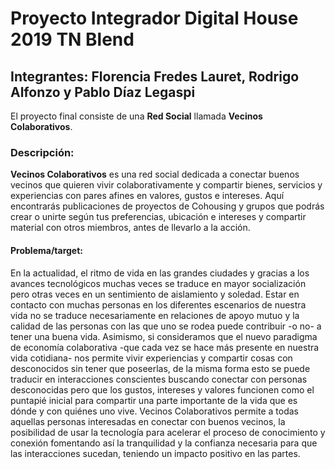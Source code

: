# Proyecto Integrador Digital House 2019 TN Blend
## Integrantes: Florencia Fredes Lauret, Rodrigo Alfonzo y Pablo Díaz Legaspi
El proyecto final consiste de una **Red Social** llamada **Vecinos Colaborativos**.
### Descripción:
**Vecinos Colaborativos** es una red social dedicada a conectar buenos vecinos que quieren vivir colaborativamente y compartir bienes, servicios y experiencias con pares afines en valores, gustos e intereses. Aquí encontrarás publicaciones de proyectos de Cohousing y grupos que podrás crear o unirte según tus preferencias, ubicación e intereses y compartir material con otros miembros, antes de llevarlo a la acción.
#### Problema/target:
En la actualidad, el ritmo de vida en las grandes ciudades y gracias a los avances tecnológicos muchas veces se traduce en mayor socialización pero otras veces en un sentimiento de aislamiento y soledad. Estar en contacto con muchas personas en los diferentes escenarios de nuestra vida no se traduce necesariamente en relaciones de apoyo mutuo y la calidad de las personas con las que uno se rodea puede contribuir -o no- a tener una buena vida. Asimismo, si consideramos que el nuevo paradigma de economía colaborativa -que cada vez se hace más presente en nuestra vida cotidiana- nos permite vivir experiencias y compartir cosas con desconocidos sin tener que poseerlas, de la misma forma esto se puede traducir en interacciones conscientes buscando conectar con personas desconocidas pero que los gustos, intereses y valores funcionen como el puntapié inicial para compartir una parte importante de la vida que es dónde y con quiénes uno vive. Vecinos Colaborativos permite a todas aquellas personas interesadas en conectar con buenos vecinos, la posibilidad de usar la tecnología para acelerar el proceso de conocimiento y conexión fomentando así la tranquilidad y la confianza necesaria para que las interacciones sucedan, teniendo un impacto positivo en las partes.
